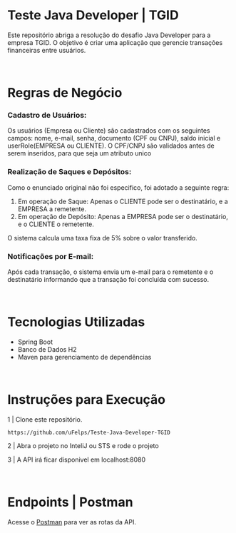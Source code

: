 # Teste Java Developer | TGID

Este repositório abriga a resolução do desafio Java Developer para a empresa TGID. O objetivo é criar uma aplicação que gerencie transações financeiras entre usuários.

&nbsp;

# Regras de Negócio

### Cadastro de Usuários:

Os usuários (Empresa ou Cliente) são cadastrados com os seguintes campos: nome, e-mail, senha, documento (CPF ou CNPJ), saldo inicial e userRole(EMPRESA ou CLIENTE).
O CPF/CNPJ são validados antes de serem inseridos, para que seja um atributo unico

### Realização de Saques e Depósitos:

Como o enunciado original não foi especifico, foi adotado a seguinte regra:

1. Em operação de Saque: Apenas o CLIENTE pode ser o destinatário, e a EMPRESA a remetente.
2. Em operação de Depósito: Apenas a EMPRESA pode ser o destinatário, e o CLIENTE o remetente.

O sistema calcula uma taxa fixa de 5% sobre o valor transferido.

### Notificações por E-mail:

Após cada transação, o sistema envia um e-mail para o remetente e o destinatário informando que a transação foi concluída com sucesso.

&nbsp;

# Tecnologias Utilizadas

- Spring Boot
- Banco de Dados H2
- Maven para gerenciamento de dependências

&nbsp;

# Instruções para Execução

1 | Clone este repositório.

```
https://github.com/uFelps/Teste-Java-Developer-TGID
```

2 | Abra o projeto no InteliJ ou STS e rode o projeto

3 | A API irá ficar disponivel em localhost:8080

&nbsp;

# Endpoints | Postman

Acesse o [Postman](https://www.postman.com/red-comet-846596/workspace/tgid/collection/23677590-8f24456e-09b4-4d76-958d-15bd3522dd6c?action=share&creator=23677590) para ver as rotas da API.
